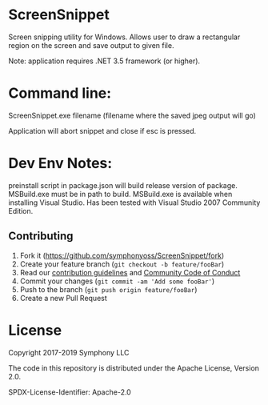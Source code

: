# ScreenSnippet
Screen snipping utility for Windows. Allows user to draw a rectangular region on the screen and save output to given file.

Note: application requires .NET 3.5 framework (or higher).

# Command line:
ScreenSnippet.exe filename
(filename where the saved jpeg output will go)

Application will abort snippet and close if esc is pressed.

# Dev Env Notes:
preinstall script in package.json will build release version of package.  MSBuild.exe must be in path to build.  MSBuild.exe is available when installing Visual Studio.  Has been tested with Visual Studio 2007 Community Edition.

## Contributing

1. Fork it (<https://github.com/symphonyoss/ScreenSnippet/fork>)
2. Create your feature branch (`git checkout -b feature/fooBar`)
3. Read our [contribution guidelines](.github/CONTRIBUTING.md) and [Community Code of Conduct](https://www.finos.org/code-of-conduct)
4. Commit your changes (`git commit -am 'Add some fooBar'`)
5. Push to the branch (`git push origin feature/fooBar`)
6. Create a new Pull Request

# License

Copyright 2017-2019 Symphony LLC

The code in this repository is distributed under the Apache License, Version 2.0.

SPDX-License-Identifier: Apache-2.0